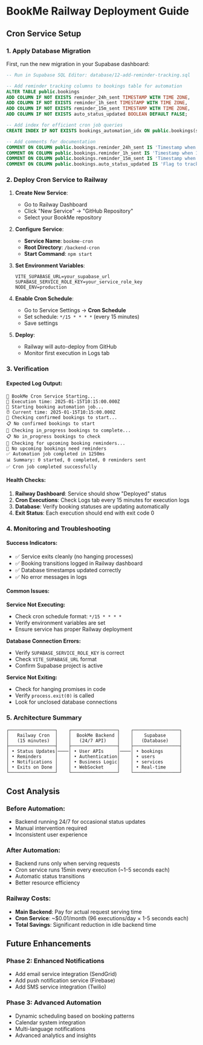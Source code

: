 # BookMe Railway Deployment Guide

## Cron Service Setup

### 1. Apply Database Migration
First, run the new migration in your Supabase dashboard:

```sql
-- Run in Supabase SQL Editor: database/12-add-reminder-tracking.sql

-- Add reminder tracking columns to bookings table for automation
ALTER TABLE public.bookings 
ADD COLUMN IF NOT EXISTS reminder_24h_sent TIMESTAMP WITH TIME ZONE,
ADD COLUMN IF NOT EXISTS reminder_1h_sent TIMESTAMP WITH TIME ZONE,
ADD COLUMN IF NOT EXISTS reminder_15m_sent TIMESTAMP WITH TIME ZONE,
ADD COLUMN IF NOT EXISTS auto_status_updated BOOLEAN DEFAULT FALSE;

-- Add index for efficient cron job queries
CREATE INDEX IF NOT EXISTS bookings_automation_idx ON public.bookings(status, scheduled_at, reminder_1h_sent);

-- Add comments for documentation
COMMENT ON COLUMN public.bookings.reminder_24h_sent IS 'Timestamp when 24-hour reminder was sent';
COMMENT ON COLUMN public.bookings.reminder_1h_sent IS 'Timestamp when 1-hour reminder was sent';  
COMMENT ON COLUMN public.bookings.reminder_15m_sent IS 'Timestamp when 15-minute reminder was sent';
COMMENT ON COLUMN public.bookings.auto_status_updated IS 'Flag to track if booking was updated by automation system';
```

### 2. Deploy Cron Service to Railway

1. **Create New Service**:
   - Go to Railway Dashboard
   - Click "New Service" → "GitHub Repository"
   - Select your BookMe repository

2. **Configure Service**:
   - **Service Name**: `bookme-cron`
   - **Root Directory**: `/backend-cron`
   - **Start Command**: `npm start`

3. **Set Environment Variables**:
   ```env
   VITE_SUPABASE_URL=your_supabase_url
   SUPABASE_SERVICE_ROLE_KEY=your_service_role_key
   NODE_ENV=production
   ```

4. **Enable Cron Schedule**:
   - Go to Service Settings → **Cron Schedule**
   - Set schedule: `*/15 * * * *` (every 15 minutes)
   - Save settings

5. **Deploy**:
   - Railway will auto-deploy from GitHub
   - Monitor first execution in Logs tab

### 3. Verification

#### Expected Log Output:
```
🚀 BookMe Cron Service Starting...
📅 Execution time: 2025-01-15T10:15:00.000Z
🤖 Starting booking automation job...
⏰ Current time: 2025-01-15T10:15:00.000Z
🔄 Checking confirmed bookings to start...
📋 No confirmed bookings to start
🏁 Checking in_progress bookings to complete...
📋 No in_progress bookings to check
📧 Checking for upcoming booking reminders...
📧 No upcoming bookings need reminders
✅ Automation job completed in 1250ms
📊 Summary: 0 started, 0 completed, 0 reminders sent
✅ Cron job completed successfully
```

#### Health Checks:
1. **Railway Dashboard**: Service should show "Deployed" status
2. **Cron Executions**: Check Logs tab every 15 minutes for execution logs
3. **Database**: Verify booking statuses are updating automatically
4. **Exit Status**: Each execution should end with exit code 0

### 4. Monitoring and Troubleshooting

#### Success Indicators:
- ✅ Service exits cleanly (no hanging processes)  
- ✅ Booking transitions logged in Railway dashboard
- ✅ Database timestamps updated correctly
- ✅ No error messages in logs

#### Common Issues:

**Service Not Executing:**
- Check cron schedule format: `*/15 * * * *`
- Verify environment variables are set
- Ensure service has proper Railway deployment

**Database Connection Errors:**
- Verify `SUPABASE_SERVICE_ROLE_KEY` is correct
- Check `VITE_SUPABASE_URL` format
- Confirm Supabase project is active

**Service Not Exiting:**
- Check for hanging promises in code
- Verify `process.exit(0)` is called
- Look for unclosed database connections

### 5. Architecture Summary

```
┌─────────────────┐    ┌─────────────────┐    ┌─────────────────┐
│   Railway Cron  │    │  BookMe Backend │    │    Supabase     │
│   (15 minutes)  │    │   (24/7 API)    │    │   (Database)    │
├─────────────────┤    ├─────────────────┤    ├─────────────────┤
│ • Status Updates│────│ • User APIs     │────│ • bookings      │
│ • Reminders     │    │ • Authentication│    │ • users         │
│ • Notifications │    │ • Business Logic│    │ • services      │
│ • Exits on Done │    │ • WebSocket     │    │ • Real-time     │
└─────────────────┘    └─────────────────┘    └─────────────────┘
```

## Cost Analysis

### Before Automation:
- Backend running 24/7 for occasional status updates
- Manual intervention required
- Inconsistent user experience

### After Automation:
- Backend runs only when serving requests
- Cron service runs 15min every execution (~1-5 seconds each)
- Automatic status transitions
- Better resource efficiency

### Railway Costs:
- **Main Backend**: Pay for actual request serving time
- **Cron Service**: ~$0.01/month (96 executions/day × 1-5 seconds each)
- **Total Savings**: Significant reduction in idle backend time

## Future Enhancements

### Phase 2: Enhanced Notifications
- Add email service integration (SendGrid)
- Add push notification service (Firebase)
- Add SMS service integration (Twilio)

### Phase 3: Advanced Automation
- Dynamic scheduling based on booking patterns
- Calendar system integration
- Multi-language notifications
- Advanced analytics and insights